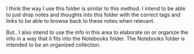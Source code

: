 I think the way I use this folder is similar to this method.
I intend to be able to just drop notes and thoughts into this folder with the correct tags and links to be able to browse back to these notes when relevant.

But.. I also intend to use the info in this area to elaborate on or organize the info in a way that it fits into the Notebooks folder. The Notebooks folder is intended to be an organized collection.